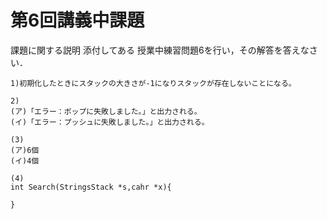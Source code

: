 #  第6回講義中課題
課題に関する説明 	添付してある 授業中練習問題6を行い，その解答を答えなさい．


```
1)初期化したときにスタックの大きさが-1になりスタックが存在しないことになる。

2)
(ア)「エラー：ポップに失敗しました。」と出力される。
(イ)「エラー：プッシュに失敗しました。」と出力される。

(3)
(ア)6個
(イ)4個

(4)
int Search(StringsStack *s,cahr *x){

}

```
